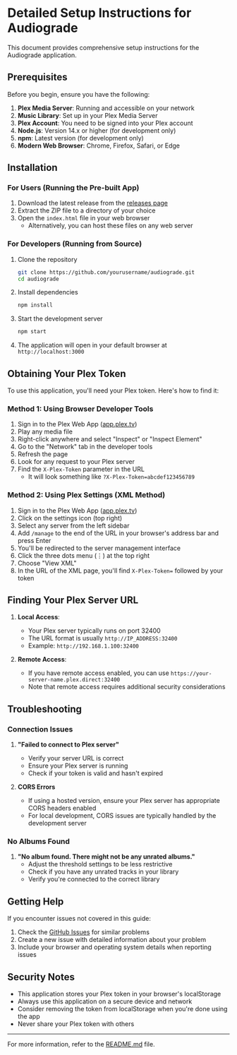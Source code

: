 # Detailed Setup Instructions for Audiograde

This document provides comprehensive setup instructions for the Audiograde application.

## Prerequisites

Before you begin, ensure you have the following:

1. **Plex Media Server**: Running and accessible on your network
2. **Music Library**: Set up in your Plex Media Server
3. **Plex Account**: You need to be signed into your Plex account
4. **Node.js**: Version 14.x or higher (for development only)
5. **npm**: Latest version (for development only)
6. **Modern Web Browser**: Chrome, Firefox, Safari, or Edge

## Installation

### For Users (Running the Pre-built App)

1. Download the latest release from the [releases page](https://github.com/yourusername/audiograde/releases)
2. Extract the ZIP file to a directory of your choice
3. Open the `index.html` file in your web browser
   - Alternatively, you can host these files on any web server

### For Developers (Running from Source)

1. Clone the repository
   ```bash
   git clone https://github.com/yourusername/audiograde.git
   cd audiograde
   ```

2. Install dependencies
   ```bash
   npm install
   ```

3. Start the development server
   ```bash
   npm start
   ```

4. The application will open in your default browser at `http://localhost:3000`

## Obtaining Your Plex Token

To use this application, you'll need your Plex token. Here's how to find it:

### Method 1: Using Browser Developer Tools

1. Sign in to the Plex Web App ([app.plex.tv](https://app.plex.tv))
2. Play any media file
3. Right-click anywhere and select "Inspect" or "Inspect Element"
4. Go to the "Network" tab in the developer tools
5. Refresh the page
6. Look for any request to your Plex server
7. Find the `X-Plex-Token` parameter in the URL
   - It will look something like `?X-Plex-Token=abcdef123456789`

### Method 2: Using Plex Settings (XML Method)

1. Sign in to the Plex Web App ([app.plex.tv](https://app.plex.tv))
2. Click on the settings icon (top right)
3. Select any server from the left sidebar
4. Add `/manage` to the end of the URL in your browser's address bar and press Enter
5. You'll be redirected to the server management interface
6. Click the three dots menu (⋮) at the top right
7. Choose "View XML"
8. In the URL of the XML page, you'll find `X-Plex-Token=` followed by your token

## Finding Your Plex Server URL

1. **Local Access**: 
   - Your Plex server typically runs on port 32400
   - The URL format is usually `http://IP_ADDRESS:32400`
   - Example: `http://192.168.1.100:32400`

2. **Remote Access**: 
   - If you have remote access enabled, you can use `https://your-server-name.plex.direct:32400`
   - Note that remote access requires additional security considerations

## Troubleshooting

### Connection Issues

1. **"Failed to connect to Plex server"**
   - Verify your server URL is correct
   - Ensure your Plex server is running
   - Check if your token is valid and hasn't expired

2. **CORS Errors**
   - If using a hosted version, ensure your Plex server has appropriate CORS headers enabled
   - For local development, CORS issues are typically handled by the development server

### No Albums Found

1. **"No album found. There might not be any unrated albums."**
   - Adjust the threshold settings to be less restrictive
   - Check if you have any unrated tracks in your library
   - Verify you're connected to the correct library

## Getting Help

If you encounter issues not covered in this guide:

1. Check the [GitHub Issues](https://github.com/yourusername/audiograde/issues) for similar problems
2. Create a new issue with detailed information about your problem
3. Include your browser and operating system details when reporting issues

## Security Notes

- This application stores your Plex token in your browser's localStorage
- Always use this application on a secure device and network
- Consider removing the token from localStorage when you're done using the app
- Never share your Plex token with others

---

For more information, refer to the [README.md](README.md) file. 
